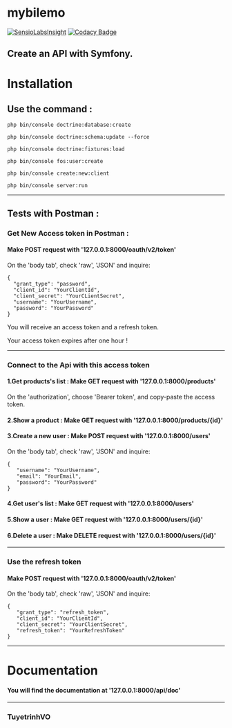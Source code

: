# mybilemo

[![SensioLabsInsight](https://insight.sensiolabs.com/projects/59f44743-53f3-4855-88b1-5c3257138e80/small.png)](https://insight.sensiolabs.com/projects/59f44743-53f3-4855-88b1-5c3257138e80)
[![Codacy Badge](https://api.codacy.com/project/badge/Grade/c4a56ec3b4884c91bbf43b97e164fea5)](https://www.codacy.com/app/tuyetrinhvo/mybilemo?utm_source=github.com&amp;utm_medium=referral&amp;utm_content=tuyetrinhvo/mybilemo&amp;utm_campaign=Badge_Grade)

## Create an API with Symfony.


# Installation

## Use the command :

    php bin/console doctrine:database:create

    php bin/console doctrine:schema:update --force

    php bin/console doctrine:fixtures:load

    php bin/console fos:user:create

    php bin/console create:new:client

    php bin/console server:run


-------------------

## Tests with Postman :

### Get New Access token in Postman :

####  Make POST request with '127.0.0.1:8000/oauth/v2/token'

On the 'body tab', check 'raw', 'JSON' and inquire:

    {
      "grant_type": "password",
      "client_id": "YourClientId",
      "client_secret": "YourCLientSecret",
      "username": "YourUsername",
      "password": "YourPassword"
    }

You will receive an access token and a refresh token.

Your access token expires after one hour !

--------------

### Connect to the Api with this access token

#### 1.Get products's list : Make GET request with '127.0.0.1:8000/products'

On the 'authorization', choose 'Bearer token', and copy-paste the access token.

#### 2.Show a product : Make GET request with '127.0.0.1:8000/products/{id}'

#### 3.Create a new user : Make POST request with '127.0.0.1:8000/users'
On the 'body tab', check 'raw', 'JSON' and inquire:

    {
       "username": "YourUsername",
       "email": "YourEmail",
       "password": "YourPassword"
    }

#### 4.Get user's list : Make GET request with '127.0.0.1:8000/users'

#### 5.Show a user : Make GET request with '127.0.0.1:8000/users/{id}'

#### 6.Delete a user : Make DELETE request with '127.0.0.1:8000/users/{id}'

---------------

### Use the refresh token

#### Make POST request with '127.0.0.1:8000/oauth/v2/token'

On the 'body tab', check 'raw', 'JSON' and inquire:

    {
       "grant_type": "refresh_token",
       "client_id": "YourClientId",
       "client_secret": "YourClientSecret",
       "refresh_token": "YourRefreshToken"
    }

--------------

# Documentation

#### You will find the documentation at '127.0.0.1:8000/api/doc'

--------------

### TuyetrinhVO
